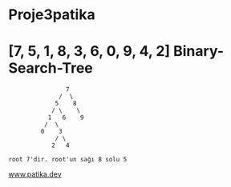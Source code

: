 # Proje3patika
# [7, 5, 1, 8, 3, 6, 0, 9, 4, 2] Binary-Search-Tree 

```
                7
              /  \
             5    8
            / \    \
           1   6    9
          /  \
         0    3
             / \
            2   4

root 7'dir. root'un sağı 8 solu 5

```

www.patika.dev
